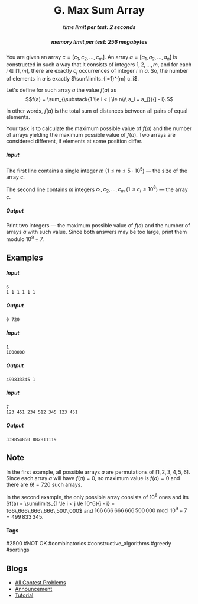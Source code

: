 <h1 style='text-align: center;'> G. Max Sum Array</h1>

<h5 style='text-align: center;'>time limit per test: 2 seconds</h5>
<h5 style='text-align: center;'>memory limit per test: 256 megabytes</h5>

You are given an array $c = [c_1, c_2, \dots, c_m]$. An array $a = [a_1, a_2, \dots, a_n]$ is constructed in such a way that it consists of integers $1, 2, \dots, m$, and for each $i \in [1,m]$, there are exactly $c_i$ occurrences of integer $i$ in $a$. So, the number of elements in $a$ is exactly $\sum\limits_{i=1}^{m} c_i$.

Let's define for such array $a$ the value $f(a)$ as $$f(a) = \sum_{\substack{1 \le i < j \le n\\\ a_i = a_j}}{j - i}.$$

In other words, $f(a)$ is the total sum of distances between all pairs of equal elements.

Your task is to calculate the maximum possible value of $f(a)$ and the number of arrays yielding the maximum possible value of $f(a)$. Two arrays are considered different, if elements at some position differ.

##### Input

The first line contains a single integer $m$ ($1 \le m \le 5 \cdot 10^5$) — the size of the array $c$.

The second line contains $m$ integers $c_1, c_2, \dots, c_m$ ($1 \le c_i \le 10^6$) — the array $c$.

##### Output

Print two integers — the maximum possible value of $f(a)$ and the number of arrays $a$ with such value. Since both answers may be too large, print them modulo $10^9 + 7$.

## Examples

##### Input


```text
6
1 1 1 1 1 1
```
##### Output


```text
0 720
```
##### Input


```text
1
1000000
```
##### Output


```text
499833345 1
```
##### Input


```text
7
123 451 234 512 345 123 451
```
##### Output


```text
339854850 882811119
```
## Note

In the first example, all possible arrays $a$ are permutations of $[1, 2, 3, 4, 5, 6]$. Since each array $a$ will have $f(a) = 0$, so maximum value is $f(a) = 0$ and there are $6! = 720$ such arrays.

In the second example, the only possible array consists of $10^6$ ones and its $f(a) = \sum\limits_{1 \le i < j \le 10^6}{j - i} = 166\,666\,666\,666\,500\,000$ and $166\,666\,666\,666\,500\,000 \bmod{10^9 + 7} = 499\,833\,345$.



#### Tags 

#2500 #NOT OK #combinatorics #constructive_algorithms #greedy #sortings 

## Blogs
- [All Contest Problems](../Educational_Codeforces_Round_117_(Rated_for_Div._2).md)
- [Announcement](../blogs/Announcement.md)
- [Tutorial](../blogs/Tutorial.md)
